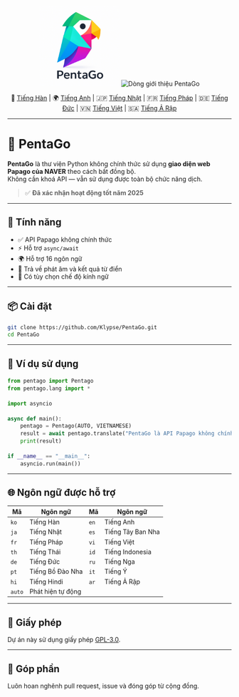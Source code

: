 <div align="center">

<img src="https://raw.githubusercontent.com/Klypse/PentaGo/main/assets/pentago-logo.png" width="180" alt="Biểu tượng PentaGo" />

<img src="https://readme-typing-svg.demolab.com?font=Orbitron&size=30&duration=3000&pause=1000&color=00FFFF&center=true&vCenter=true&width=800&lines=PentaGo+-+API+Papago+không+chính+thức+với+Async" alt="Dòng giới thiệu PentaGo" />

📘 [Tiếng Hàn](./README.md) | 🌍 [Tiếng Anh](./README_en.md) | 🇯🇵 [Tiếng Nhật](./README_ja.md) | 🇫🇷 [Tiếng Pháp](./README_fr.md) | 🇩🇪 [Tiếng Đức](./README_de.md) | 🇻🇳 [Tiếng Việt](./README_vi.md) | 🇸🇦 [Tiếng Ả Rập](./README_ar.md)
</div>

---

# 🧠 PentaGo

**PentaGo** là thư viện Python không chính thức sử dụng **giao diện web Papago của NAVER** theo cách bất đồng bộ.  
Không cần khoá API — vẫn sử dụng được toàn bộ chức năng dịch.

> ✅ **Đã xác nhận hoạt động tốt năm 2025**

---

## 🚀 Tính năng

- ✅ API Papago không chính thức
- ⚡ Hỗ trợ `async/await`
- 🌍 Hỗ trợ 16 ngôn ngữ
- 💬 Trả về phát âm và kết quả từ điển
- 🙇 Có tùy chọn chế độ kính ngữ

---

## 📦 Cài đặt

```bash
git clone https://github.com/Klypse/PentaGo.git
cd PentaGo
```

---

## 🧪 Ví dụ sử dụng

```python
from pentago import Pentago
from pentago.lang import *

import asyncio

async def main():
    pentago = Pentago(AUTO, VIETNAMESE)
    result = await pentago.translate("PentaGo là API Papago không chính thức tốt nhất năm 2025.", honorific=True)
    print(result)

if __name__ == "__main__":
    asyncio.run(main())
```

---

## 🌐 Ngôn ngữ được hỗ trợ

| Mã    | Ngôn ngữ      | Mã    | Ngôn ngữ       |
|-------|---------------|-------|----------------|
| `ko`  | Tiếng Hàn     | `en`  | Tiếng Anh      |
| `ja`  | Tiếng Nhật    | `es`  | Tiếng Tây Ban Nha |
| `fr`  | Tiếng Pháp    | `vi`  | Tiếng Việt     |
| `th`  | Tiếng Thái    | `id`  | Tiếng Indonesia|
| `de`  | Tiếng Đức     | `ru`  | Tiếng Nga      |
| `pt`  | Tiếng Bồ Đào Nha | `it` | Tiếng Ý     |
| `hi`  | Tiếng Hindi   | `ar`  | Tiếng Ả Rập    |
| `auto`| Phát hiện tự động |     |                |

---

## 📄 Giấy phép

Dự án này sử dụng giấy phép [GPL-3.0](LICENSE).

---

## 🤝 Góp phần

Luôn hoan nghênh pull request, issue và đóng góp từ cộng đồng.
